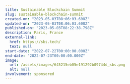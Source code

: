 ```yaml
---
title: Sustainable Blockchain Summit
slug: sustainable-blockchain-summit
created-on: "2023-05-03T08:06:03.608Z"
updated-on: "2023-05-03T08:06:03.608Z"
published-on: "2023-05-03T08:22:38.798Z"
description: Paris, France
external-link:
  href: https://sbs.tech/
  text: null
start-date: "2022-07-22T00:00:00.000Z"
end-date: "2022-07-23T00:00:00.000Z"
image:
  url: /assets/images/645215eb05e191292b09744d_sbs.png
  alt: null
involvement: sponsored
---
```

